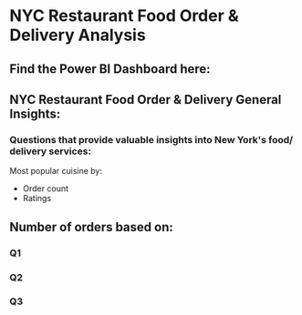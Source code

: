 # NYC Restaurant Food Order & Delivery Analysis
## Find the Power BI Dashboard here:

## NYC Restaurant Food Order & Delivery General Insights:
### Questions that provide valuable insights into New York's food/ delivery services:
Most popular cuisine by:
- Order count
- Ratings

Number of orders based on:
- 


### Q1



### Q2



### Q3
